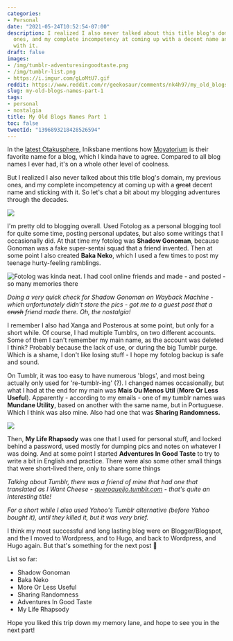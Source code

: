```yaml
---
categories:
- Personal
date: "2021-05-24T10:52:54-07:00"
description: I realized I also never talked about this title blog's domain, my previous
  ones, and my complete incompetency at coming up with a decent name and sticking
  with it.
draft: false
images:
- /img/tumblr-adventuresingoodtaste.png
- /img/tumblr-list.png
- https://i.imgur.com/gLoMtU7.gif
reddit: https://www.reddit.com/r/geekosaur/comments/nk4h97/my_old_blogs_names_part_1/
slug: my-old-blogs-names-part-1
tags:
- personal
- nostalgia
title: My Old Blogs Names Part 1
toc: false
tweetId: "1396893218428526594"
---
```


In the [latest Otakusphere](https://searchofno9.wordpress.com/2021/05/23/the-otakusphere-good-romances-bad-detectives-and-realism/), Iniksbane mentions how [Moyatorium](https://moyatorium.wordpress.com/) is their favorite name for a blog, which I kinda have to agree. Compared to all blog names I ever had, it's on a whole other level of coolness.

But I realized I also never talked about this title blog's domain, my previous ones, and my complete incompetency at coming up with a ~~great~~ decent name and sticking with it. So let's chat a bit about my blogging adventures through the decades.

![](/img/tumblr-adventuresingoodtaste.png)

<!--more-->

I'm pretty old to blogging overall. Used Fotolog as a personal blogging tool for quite some time, posting personal updates, but also some writings that I occasionally did. At that time my fotolog was **Shadow Gonoman**, because Gonoman was a fake super-sentai squad that a friend invented. Then at some point I also created **Baka Neko**, which I used a few times to post my teenage hurty-feeling ramblings.

![Fotolog was kinda neat. I had cool online friends and made - and posted - so many memories there](https://i.imgur.com/gLoMtU7.gif)

*Doing a very quick check for Shadow Gonoman on Wayback Machine - which unfortunately didn't store the pics - got me to a guest post that a ~~crush~~ friend made there. Oh, the nostalgia!*

I remember I also had Xanga and Posterous at some point, but only for a short while. Of course, I had multiple Tumblrs, on two different accounts. Some of them I can't remember my main name, as the account was deleted I think? Probably because the lack of use, or during the big Tumblr purge. Which is a shame, I don't like losing stuff - I hope my fotolog backup is safe and sound. 

On Tumblr, it was too easy to have numerous 'blogs', and most being actually only used for 're-tumblr-ing' (?). I changed names occasionally, but what I had at the end for my main was **Mais Ou Menos Util** (**More Or Less Useful**). Apparently - according to my emails - one of my tumblr names was **Mundane Utility**, based on another with the same name, but in Portuguese. Which I think was also mine. Also had one that was **Sharing Randomness.** 

![](/img/tumblr-list.png)

Then, **My Life Rhapsody** was one that I used for personal stuff, and locked behind a password, used mostly for dumping pics and notes on whatever I was doing. And at some point I started **Adventures In Good Taste** to try to write a bit in English and practice. There were also some other small things that were short-lived there, only to share some things

*Talking about Tumblr, there was a friend of mine that had one that translated as I Want Cheese - [queroqueijo.tumblr.com](http://queroqueijo.tumblr.com) - that's quite an interesting title!*

*For a short while I also used Yahoo's Tumblr alternative (before Yahoo bought it), until they killed it, but it was very brief.*

I think my most successful and long lasting blog were on Blogger/Blogspot, and the I moved to Wordpress, and to Hugo, and back to Wordpress, and Hugo again. But that's something for the next post 🙂 

List so far:

- Shadow Gonoman
- Baka Neko
- More Or Less Useful
- Sharing Randomness
- Adventures In Good Taste
- My Life Rhapsody

Hope you liked this trip down my memory lane, and hope to see you in the next part!
